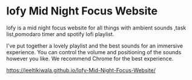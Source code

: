 # lofy Mid Night Focus Website
 lofy is a mid night focus website for all things with ambient sounds ,task list,pomodaro timer and spotify lofi playlist.

I've put together a lovely playlist and the best sounds for an immersive experience. You can control the volume and positioning of the sounds however you like. We recommend Chrome for the best experience.


https://jeeltikiwala.github.io/lofy-Mid-Night-Focus-Website/
